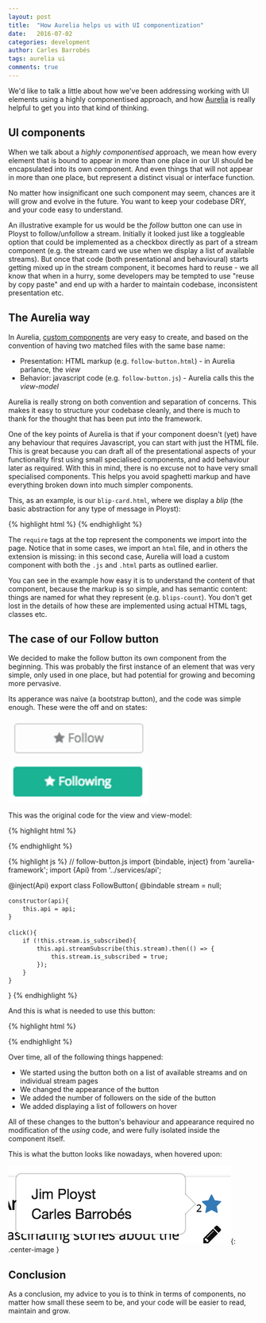 ```yaml
---
layout: post
title:  "How Aurelia helps us with UI componentization"
date:   2016-07-02
categories: development
author: Carles Barrobés
tags: aurelia ui
comments: true
---
```


We'd like to talk a little about how we've been addressing
working with UI elements using a highly componentised
approach, and how [Aurelia][aurelia] is really helpful to get you into
that kind of thinking.

## UI components

When we talk about a *highly componentised* approach, we
mean how every element that is bound to appear in more
than one place in our UI should be encapsulated into its
own component. And even things that will not appear in
more than one place, but represent a distinct visual
or interface function.

No matter how insignificant one such component may seem,
chances are it will grow and evolve in the future. You want
to keep your codebase DRY, and your code easy to understand.

An illustrative example for us would be the *follow* button
one can use in Ployst to follow/unfollow a stream. Initially
it looked just like a toggleable option that could be
implemented as a checkbox directly as part of a stream
component (e.g. the stream card we use when we display a list
of available streams). But once that code (both presentational
and behavioural) starts getting mixed
up in the stream component, it becomes hard to reuse - we
all know that when in a hurry, some developers may be tempted
to use "reuse by copy paste" and end up with a harder to
maintain codebase, inconsistent presentation etc.

## The Aurelia way

In Aurelia, [custom components][au-components] are very easy
to create, and based on the convention of having two matched
files with the same base name:

- Presentation: HTML markup (e.g. `follow-button.html`) - in Aurelia parlance, the *view*
- Behavior: javascript code (e.g. `follow-button.js`) - Aurelia calls this the *view-model*

Aurelia is really strong on both convention and separation of
concerns. This makes it easy to structure your codebase
cleanly, and there is much to thank for the thought that has
been put into the framework.

One of the key points of Aurelia is that if your component
doesn't (yet) have any behaviour that requires Javascript, you
can start with just the HTML file. This is great because you
can draft all of the presentational aspects of your
functionality first using small specialised components, and add
behaviour later as required.
With this in mind, there is no excuse not to have very small
specialised components. This helps you avoid spaghetti
markup and have everything broken down into much simpler
components.

This, as an example, is our `blip-card.html`, where we display
a *blip* (the basic abstraction for any type of message in
Ployst):

{% highlight html %}
<template>
  <require from="components/avatar.html"></require>
  <require from="blips/blip-appearance-labels.html"></require>
  <require from="blips/blip-children.html"></require>
  <require from="blips/blip-date.html"></require>
  <require from="blips/blip-text"></require>
  <require from="blips/blips-count.html"></require>

  <div class="blip blip-card">
    <blip-appearance-labels if.bind="showAppearances" blip.bind="blip"></blip-appearance-labels>
    <avatar persona.bind="blip.creator" class="pull-left"></avatar>
    <strong>${blip.creator.first_name}</strong> &middot; <blip-date blip.bind="blip"></blip-date>
    <blips-count blip.bind="blip" class="clickable" click.delegate="toggleComments()"></blips-count>
    <blip-text blip.two-way="blip"></blip-text>
    <blip-children blip.bind="blip" if.bind="showComments"></blip>
  </div>

</template>
{% endhighlight %}

The `require` tags at the top represent the components we import
into the page. Notice that in some cases, we import an `html` file,
and in others the extension is missing: in this second case, Aurelia
will load a custom component with both the `.js` and `.html` parts
as outlined earlier.

You can see in the example how easy it is to understand the content
of that component, because the markup is so simple, and has semantic
content: things are named for what they represent (e.g. `blips-count`).
You don't get lost in the details of how these are implemented using
actual HTML tags, classes etc.


## The case of our Follow button

We decided to make the follow button its own component from
the beginning. This was probably the first instance of an element that
was very simple, only used in one place, but had potential for
growing and becoming more pervasive.

Its apperance was naive (a bootstrap button), and the code was simple
enough. These were the off and on states:

![Follow](/assets/images/follow.png)
![Following](/assets/images/following.png)


This was the original code for the view and view-model:

{% highlight html %}
<!-- follow-button.html -->
<template>
    <button type="button" class="btn btn-sm btn-block"
            class.bind="stream.is_subscribed? 'btn-primary':'btn-outline btn-default'"
            click.delegate="click()">
       <i class="fa fa-star"></i>
       ${stream.is_subscribed? 'Following' : 'Follow'}
    </button>
</template>
{% endhighlight %}


{% highlight js %}
// follow-button.js
import {bindable, inject} from 'aurelia-framework';
import {Api} from '../services/api';

@inject(Api)
export class FollowButton{
    @bindable stream = null;

    constructor(api){
        this.api = api;
    }

    click(){
        if (!this.stream.is_subscribed){
            this.api.streamSubscribe(this.stream).then(() => {
                this.stream.is_subscribed = true;
            });
        }
    }
}
{% endhighlight %}


And this is what is needed to use this button:


{% highlight html %}
<require from='components/follow-button'></require>
<!-- ... -->
<follow-button stream.bind="stream"></follow-button>
{% endhighlight %}


Over time, all of the following things happened:

- We started using the button both on a list of available streams
  and on individual stream pages
- We changed the appearance of the button
- We added the number of followers on the side of the button
- We added displaying a list of followers on hover

All of these changes to the button's behaviour and appearance required
no modification of the *using* code, and were fully isolated inside
the component itself.

This is what the button looks like nowadays, when hovered upon:

![Followers](/assets/images/followers.png){: .center-image }


## Conclusion

As a conclusion, my advice to you is to think in terms of components,
no matter how small these seem to be, and your code will be easier
to read, maintain and grow.



[aurelia]: http://aurelia.io
[au-components]: http://aurelia.io/hub.html#/doc/article/aurelia/framework/latest/creating-components/
